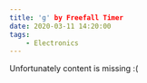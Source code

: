 ```yaml
---
title: 'g' by Freefall Timer
date: 2020-03-11 14:20:00
tags:
    - Electronics
---
```


Unfortunately content is missing :(